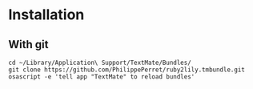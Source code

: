 Installation
============

With git
--------

    cd ~/Library/Application\ Support/TextMate/Bundles/
    git clone https://github.com/PhilippePerret/ruby2lily.tmbundle.git
    osascript -e 'tell app "TextMate" to reload bundles'
